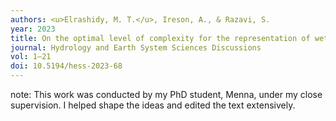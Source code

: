 ```yaml
---
authors: <u>Elrashidy, M. T.</u>, Ireson, A., & Razavi, S.
year: 2023 
title: On the optimal level of complexity for the representation of wetland systems in land surface models. 
journal: Hydrology and Earth System Sciences Discussions
vol: 1–21
doi: 10.5194/hess-2023-68
---
```

note: This work was conducted by my PhD student, Menna, under my close supervision. I helped shape the ideas and edited the text extensively.

